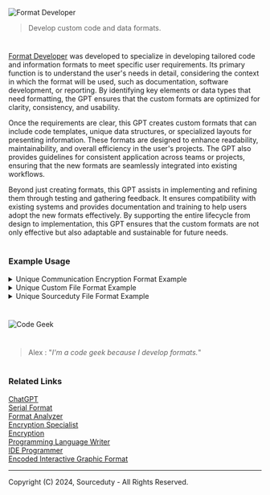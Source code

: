 ![Format Developer](https://github.com/user-attachments/assets/07295330-a2a3-430a-8ae6-4e4fd1edeb5f)

> Develop custom code and data formats.

#

[Format Developer](https://chatgpt.com/g/g-Joa1YMscU-format-developer) was developed to specialize in developing tailored code and information formats to meet specific user requirements. Its primary function is to understand the user's needs in detail, considering the context in which the format will be used, such as documentation, software development, or reporting. By identifying key elements or data types that need formatting, the GPT ensures that the custom formats are optimized for clarity, consistency, and usability.

Once the requirements are clear, this GPT creates custom formats that can include code templates, unique data structures, or specialized layouts for presenting information. These formats are designed to enhance readability, maintainability, and overall efficiency in the user's projects. The GPT also provides guidelines for consistent application across teams or projects, ensuring that the new formats are seamlessly integrated into existing workflows.

Beyond just creating formats, this GPT assists in implementing and refining them through testing and gathering feedback. It ensures compatibility with existing systems and provides documentation and training to help users adopt the new formats effectively. By supporting the entire lifecycle from design to implementation, this GPT ensures that the custom formats are not only effective but also adaptable and sustainable for future needs.

#
### Example Usage

<details><summary>Unique Communication Encryption Format Example</summary>
<br>

### Hybrid Encryption Communication Format

**Overview**: This format combines the strengths of both symmetric and asymmetric encryption. Asymmetric encryption is used to securely exchange a symmetric key, which is then used to encrypt the actual message.

#### Components:

1. **Asymmetric Encryption**:
   - Algorithm: RSA (Rivest–Shamir–Adleman)
   - Key Size: 2048 bits
   - Used for: Secure key exchange

2. **Symmetric Encryption**:
   - Algorithm: AES (Advanced Encryption Standard)
   - Key Size: 256 bits
   - Used for: Message encryption

3. **Message Structure**:
   - **Header**: Contains metadata about the message, including version, timestamp, and the encrypted symmetric key.
   - **Body**: The actual encrypted message data.
   - **Signature**: Optional, provides integrity and authenticity.

### Detailed Format:

#### 1. **Header**:

- **Version (2 bytes)**: Identifies the version of the encryption format.
- **Timestamp (8 bytes)**: UNIX timestamp indicating when the message was created.
- **Sender ID (Variable)**: Unique identifier for the sender (e.g., public key fingerprint).
- **Encrypted Symmetric Key (256 bytes)**: The AES key encrypted using the recipient's RSA public key.

#### 2. **Body**:

- **IV (Initialization Vector) (16 bytes)**: Randomly generated for each message, used with AES encryption.
- **Encrypted Data (Variable)**: The actual message data encrypted using the AES symmetric key.

#### 3. **Signature (Optional)**:

- **Signature (Variable)**: The message body signed with the sender's RSA private key, ensuring integrity and authenticity.

### Message Flow Example:

1. **Message Creation**:
   - The sender generates a 256-bit AES symmetric key.
   - The sender encrypts the AES key using the recipient's RSA public key.
   - The sender encrypts the message body using AES encryption with the generated key.
   - The sender creates a message header, including metadata and the encrypted AES key.
   - Optionally, the sender signs the message body using their RSA private key.

2. **Message Transmission**:
   - The complete message, including header, body, and optional signature, is transmitted to the recipient.

3. **Message Decryption**:
   - The recipient extracts the encrypted AES key from the header and decrypts it using their RSA private key.
   - The recipient uses the decrypted AES key to decrypt the message body.
   - Optionally, the recipient verifies the signature using the sender's public key.

### Example Message Structure (in Bytes):

```
| Header |

Version: 0x01 0x00
Timestamp: 0x5F3B5E7B
Sender ID: 0xA1B2C3D4E5F6G7H8
Encrypted AES Key: 0x123456789ABCDEF...

| Body |

IV: 0x1A2B3C4D5E6F7081
Encrypted Data: 0x9F8E7D6C5B4A3B2C...

| Signature (Optional) |

Signature: 0xABCDEF0123456789...
```

### Advantages of This Format:

- **Security**: Combines the security of RSA for key exchange with the efficiency of AES for data encryption.
- **Flexibility**: The format is adaptable and can be extended with additional metadata or security features.
- **Integrity and Authenticity**: Optional signature ensures the message has not been tampered with and verifies the sender's identity.

This format provides a solid foundation for secure communication, suitable for scenarios where both security and performance are important.

<br>
</details>

<details><summary>Unique Custom File Format Example</summary>
<br>

This is an example of a custom file format that could be used for configuring a simple web application. The format is designed to be human-readable and easily parsed by software.

File Format: .webappconfig

```
# Web Application Configuration File
# This file contains the settings for configuring the web application

[AppSettings]
AppName = MyWebApp                 # Name of the application
Version = 1.0.0                    # Version of the application
Port = 8080                        # Port on which the application will run
DebugMode = true                   # Enable or disable debug mode

[DatabaseConfig]
DBType = PostgreSQL                # Type of the database (e.g., PostgreSQL, MySQL, SQLite)
DBHost = localhost                 # Database host
DBPort = 5432                      # Database port
DBName = mywebapp_db               # Database name
DBUser = dbuser                    # Database user
DBPassword = dbpassword            # Database password (consider using environment variables for security)

[Logging]
LogLevel = INFO                    # Logging level (e.g., DEBUG, INFO, WARN, ERROR)
LogToFile = true                   # Enable or disable logging to file
LogFilePath = /var/log/mywebapp.log # Path to the log file

[AuthSettings]
EnableAuth = true                  # Enable or disable authentication
AuthProvider = OAuth2              # Authentication provider (e.g., OAuth2, LDAP)
OAuth2ClientID = your_client_id    # OAuth2 Client ID
OAuth2ClientSecret = your_client_secret # OAuth2 Client Secret

[FeatureToggles]
EnableFeatureX = false             # Toggle for enabling Feature X
EnableBetaFeatures = true          # Toggle for enabling beta features
```

Explanation:

- Sections: The file is divided into sections, each starting with a header in square brackets, such as [AppSettings]. Each section groups related configuration settings.
- Key-Value Pairs: Within each section, configuration settings are specified as key-value pairs, using the format Key = Value.
- Comments: Lines beginning with # are comments and are ignored by the parser. They are used to provide descriptions or instructions.
- Data Types: Values are stored as strings but can represent different data types (e.g., boolean, integer) as needed by the application.

This format is simple and intuitive, making it easy for developers to configure and for the application to parse.

<br>
</details>

<details><summary>Unique Sourceduty File Format Example</summary>
<br>

Here's an example of a custom file format designed for configuring a system called "Sourceduty". The file format uses the .sourceduty extension and is structured to store various settings and information specific to Sourceduty.

File Format: .sourceduty

```
# Sourceduty Configuration File
# This file contains the settings and information for configuring SourceDuty

[SourceInfo]
SourceName = MySourceduty             # Name of the source
SourceID = SD123456                   # Unique identifier for the source
SourceType = API                      # Type of source (e.g., API, Database, Webhook)
SourceURL = https://api.example.com   # URL or endpoint for the source
SourceVersion = 2.1.0                 # Version of the source

[Credentials]
AuthMethod = APIKey                   # Authentication method (e.g., APIKey, OAuth2, BasicAuth)
APIKey = your_api_key_here            # API key for accessing the source
OAuthClientID =                       # OAuth2 Client ID (required if using OAuth2)
OAuthClientSecret =                   # OAuth2 Client Secret (required if using OAuth2)
BasicAuthUser =                       # BasicAuth username (required if using BasicAuth)
BasicAuthPassword =                   # BasicAuth password (required if using BasicAuth)

[SyncSettings]
SyncFrequency = 15                    # Frequency of synchronization in minutes
AutoSync = true                       # Enable or disable automatic syncing
LastSyncTime = 2024-08-05T12:00:00    # Timestamp of the last synchronization

[AlertSettings]
EnableAlerts = true                   # Enable or disable alerts
AlertEmail = alerts@example.com       # Email address for receiving alerts
AlertThreshold = 10                   # Threshold for triggering alerts (e.g., number of errors)

[Logging]
LogLevel = DEBUG                      # Logging level (e.g., DEBUG, INFO, WARN, ERROR)
LogFilePath = /var/log/sourceduty.log # Path to the log file

[FeatureFlags]
EnableAdvancedFeatures = false        # Enable or disable advanced features
```

Explanation of Changes:

- Refinement of Section Names: Each section name clearly describes its purpose, making the file more intuitive.
- Clearer Comments: Comments are updated to be more descriptive and guide the user on what each setting is for.
- Improved Placeholder Values: Some fields that may not always be needed (e.g., OAuth2 credentials) are included but commented on to clarify their usage.

This structure aims to make configuring Sourceduty straightforward and easy to understand.

<br>
</details>

#

![Code Geek](https://github.com/user-attachments/assets/96356f65-7071-4371-931f-ebe339d05f2a)

#

> Alex : "*I'm a code geek because I develop formats.*"

#
### Related Links

[ChatGPT](https://github.com/sourceduty/ChatGPT)
<br>
[Serial Format](https://github.com/sourceduty/Serial_Format)
<br>
[Format Analyzer](https://github.com/sourceduty/Format_Analyzer)
<br>
[Encryption Specialist](https://chatgpt.com/g/g-AClVroVDs-encryption-specialist)
<br>
[Encryption](https://github.com/sourceduty/Encryption)
<br>
[Programming Language Writer](https://github.com/sourceduty/Programming_Language_Writer)
<br>
[IDE Programmer](https://github.com/sourceduty/IDE_Programmer)
<br>
[Encoded Interactive Graphic Format](https://github.com/sourceduty/Encoded_Interactive_Graphic_Format)

***
Copyright (C) 2024, Sourceduty - All Rights Reserved.
